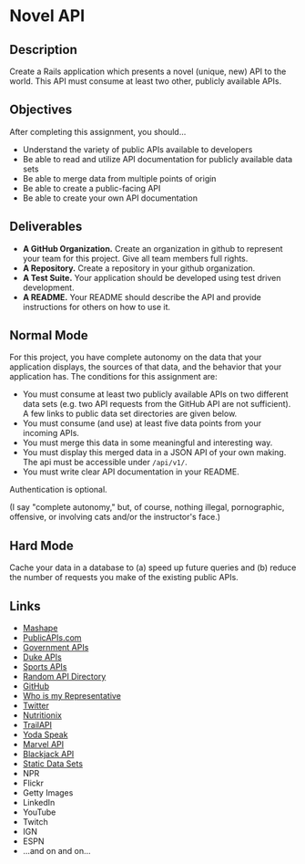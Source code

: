 # Novel API

## Description

Create a Rails application which presents a novel (unique, new) API to the world.  This API must consume at least two other, publicly available APIs.

## Objectives

After completing this assignment, you should...

* Understand the variety of public APIs available to developers
* Be able to read and utilize API documentation for publicly available data sets
* Be able to merge data from multiple points of origin
* Be able to create a public-facing API
* Be able to create your own API documentation

## Deliverables

* **A GitHub Organization.** Create an organization in github to represent your team for this project.  Give all team members full rights.
* **A Repository.** Create a repository in your github organization.
* **A Test Suite.** Your application should be developed using test driven development.
* **A README.** Your README should describe the API and provide instructions for others on how to use it.

## Normal Mode

For this project, you have complete autonomy on the data that your application displays, the sources of that data, and the behavior that your application has.  The conditions for this assignment are:

* You must consume at least two publicly available APIs on two different data sets (e.g. two API requests from the GitHub API are not sufficient).  A few links to public data set directories are given below.
* You must consume (and use) at least five data points from your incoming APIs.
* You must merge this data in some meaningful and interesting way.
* You must display this merged data in a JSON API of your own making.  The api must be accessible under `/api/v1/`.
* You must write clear API documentation in your README.

Authentication is optional.

(I say "complete autonomy," but, of course, nothing illegal, pornographic, offensive, or involving cats and/or the instructor's face.)

## Hard Mode

Cache your data in a database to (a) speed up future queries and (b) reduce the number of requests you make of the existing public APIs.

## Links

* [Mashape](https://www.mashape.com/)
* [PublicAPIs.com](http://www.publicapis.com/)
* [Government APIs](https://www.data.gov/developers/apis)
* [Duke APIs](http://dev.colab.duke.edu/resource/duke-public-apis)
* [Sports APIs](http://www.programmableweb.com/news/91-sports-apis-fanfeedr-seatwave-and-espn/2012/08/01)
* [Random API Directory](http://www.programmableweb.com/apis/directory)
* [GitHub](https://api.github.com/users/masonfmatthews/events)
* [Who is my Representative](http://whoismyrepresentative.com/getall_mems.php?zip=27701)
* [Twitter](https://dev.twitter.com/rest/public)
* [Nutritionix](https://www.mashape.com/msilverman/nutritionix-nutrition-database)
* [TrailAPI](https://www.mashape.com/trailapi/trailapi)
* [Yoda Speak](https://www.mashape.com/ismaelc/yoda-speak)
* [Marvel API](http://developer.marvel.com/docs)
* [Blackjack API](http://deckofcardsapi.com/)
* [Static Data Sets](http://vincentarelbundock.github.io/Rdatasets/datasets.html)
* NPR
* Flickr
* Getty Images
* LinkedIn
* YouTube
* Twitch
* IGN
* ESPN
* ...and on and on...
